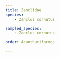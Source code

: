 ```yaml
---
title: Zanclidae
species:
    - Zanclus cornutus

sampled_species:
    - Zanclus cornutus

order: Acanthuriformes

---
```

